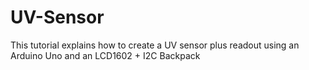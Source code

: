 # UV-Sensor
This tutorial explains how to create a UV sensor plus readout using an Arduino Uno and an LCD1602 + I2C Backpack
